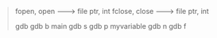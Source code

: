 > fopen, open   ---> file ptr, int
> fclose, close ---> file ptr, int
>
> gdb
> gdb b main
> gdb s
> gdb p myvariable
> gdb n
> gdb f
